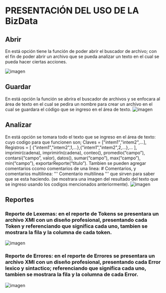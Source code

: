 # PRESENTACIÓN DEL USO DE LA BizData

## Abrir
En está opción tiene la función de poder abrir el buscador de archivo; con el fin de poder abrir un archivo que se pueda analizar un texto en el cual se pueda hacer ciertas acciones.

![imagen](https://github.com/Yoqued/LFP_S2_2023_Proyecto2_202103988/assets/99625117/b6cd0f88-ccac-45d4-9ff0-cfc8c9734e06)

## Guardar
En está opción la función se abrira el buscador de archivos y se enfocara al área de texto en el cual se pedira un nombre para crear un archivo en el cual se guardara el código que se ingreso en el área de texto.
![imagen](https://github.com/Yoqued/LFP_S2_2023_Proyecto2_202103988/assets/99625117/9e7612ad-6539-4729-b38a-3754bccd1169)

## Analizar
En está opción se tomara todo el texto que se ingreso en el área de texto: cuyo codigo para que funcionen son; Claves = ["intem1","intem2",...], Registros = [ {"intem1","intem2",1,...},{"intem1","intem2",2,...},... ], imprimir(cadena), imprimirln(cadena), conteo(), promedio(“campo”), contarsi(“campo”, valor), datos(), sumar(“campo”), max(“campo”), min(“campo”), exportarReporte(“titulo”). Tambien se pueden agregar comentarios ccomo comentarios de una linea: # Comentarios, y comentarios multilinea: ''' Comentario multilinea ''' que sirven para saber que se esta haciendo. (se mostrara una imagen del resultado del texto que se ingreso usando los codigos mencionados anteriormente).
![imagen](https://github.com/Yoqued/LFP_S2_2023_Proyecto2_202103988/assets/99625117/a7e87a9f-532f-4981-be63-9a64f1dc3a0f)

## Reportes
### Reporte de Lexemas: en el reporte de Tokens se presentara un archivo XMl con un diseño profesional, presentando cada Token y referenciando que significa cada uno, tambien se mostrara la fila y la columna de cada token.
![imagen](https://github.com/Yoqued/LFP_S2_2023_Proyecto2_202103988/assets/99625117/a6238699-894c-43bd-a0e1-e9c77c81209f)
### Reporte de Errores: en el reporte de Errores se presentara un archivo XMl con un diseño profesional, presentando cada Error lexico y sintactico; referenciando que significa cada uno, tambien se mostrara la fila y la columna de cada Error.
![imagen](https://github.com/Yoqued/LFP_S2_2023_Proyecto2_202103988/assets/99625117/05f11376-40dd-4f67-ad7e-37a94dba8d90)


